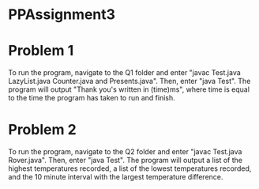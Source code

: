 # PPAssignment3

# Problem 1

To run the program, navigate to the Q1 folder and enter "javac Test.java LazyList.java Counter.java and Presents.java". Then, enter "java Test". The program will output "Thank you's written in (time)ms", where time is equal to the time the program has taken to run and finish.

# Problem 2

To run the program, navigate to the Q2 folder and enter "javac Test.java Rover.java". Then, enter "java Test". The program will output a list of the highest temperatures recorded, a list of the lowest temperatures recorded, and the 10 minute interval with the largest temperature difference. 
